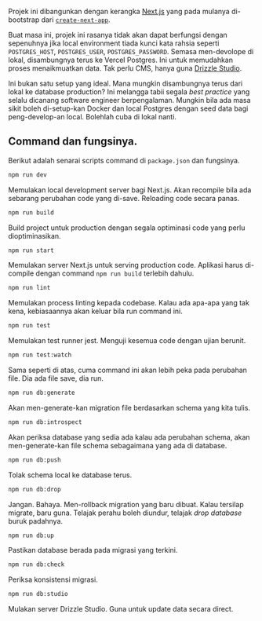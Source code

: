 Projek ini dibangunkan dengan kerangka [Next.js](https://nextjs.org) yang pada mulanya di-bootstrap dari [`create-next-app`](https://github.com/vercel/next.js/tree/canary/packages/create-next-app).

Buat masa ini, projek ini rasanya tidak akan dapat berfungsi dengan sepenuhnya jika local environment tiada kunci kata rahsia seperti `POSTGRES_HOST`, `POSTGRES_USER`, `POSTGRES_PASSWORD`. Semasa men-devolope di lokal, disambungnya terus ke Vercel Postgres. Ini untuk memudahkan proses menaikmuatkan data. Tak perlu CMS, hanya guna [Drizzle Studio](https://orm.drizzle.team/drizzle-studio/overview).

Ini bukan satu setup yang ideal. Mana mungkin disambungnya terus dari lokal ke database production? Ini melangga tabii segala _best practice_ yang selalu dicanang software engineer berpengalaman. Mungkin bila ada masa sikit boleh di-setup-kan Docker dan local Postgres dengan seed data bagi peng-develop-an local. Bolehlah cuba di lokal nanti.

## Command dan fungsinya.

Berikut adalah senarai scripts command di `package.json` dan fungsinya.

```bash
npm run dev
```

Memulakan local development server bagi Next.js. Akan recompile bila ada sebarang perubahan code yang di-save. Reloading code secara panas.

```bash
npm run build
```

Build project untuk production dengan segala optiminasi code yang perlu dioptiminasikan.

```bash
npm run start
```

Memulakan server Next.js untuk serving production code. Aplikasi harus di-compile dengan command `npm run build` terlebih dahulu.

```bash
npm run lint
```

Memulakan process linting kepada codebase. Kalau ada apa-apa yang tak kena, kebiasaannya akan keluar bila run command ini.

```bash
npm run test
```

Memulakan test runner jest. Menguji kesemua code dengan ujian berunit.

```bash
npm run test:watch
```

Sama seperti di atas, cuma command ini akan lebih peka pada perubahan file. Dia ada file save, dia run.

```bash
npm run db:generate
```

Akan men-generate-kan migration file berdasarkan schema yang kita tulis.

```bash
npm run db:introspect
```

Akan periksa database yang sedia ada kalau ada perubahan schema, akan men-generate-kan file schema sebagaimana yang ada di database.

```bash
npm run db:push
```

Tolak schema local ke database terus.

```bash
npm run db:drop
```

Jangan. Bahaya. Men-rollback migration yang baru dibuat. Kalau tersilap migrate, baru guna. Telajak perahu boleh diundur, telajak _drop database_ buruk padahnya.

```bash
npm run db:up
```

Pastikan database berada pada migrasi yang terkini.

```bash
npm run db:check
```

Periksa konsistensi migrasi.

```bash
npm run db:studio
```

Mulakan server Drizzle Studio. Guna untuk update data secara direct.
